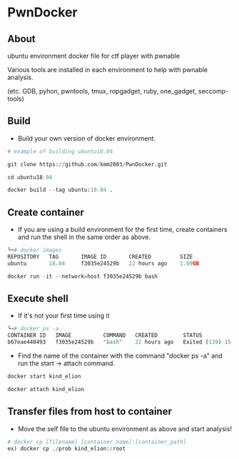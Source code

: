 # PwnDocker

## About

ubuntu environment docker file for ctf player with pwnable

Various tools are installed in each environment to help with pwnable analysis.

(etc. GDB, pyhon, pwntools, tmux, ropgadget, ruby, one_gadget, seccomp-tools)

## Build

- Build your own version of docker environment.

```python
# example of building ubuntu18.04

git clone https://github.com/kmm2003/PwnDocker.git

cd ubuntu18.04

docker build --tag ubuntu:18.04 .
```

## Create container

- If you are using a build environment for the first time, create containers and run the shell in the same order as above.

```python
└─# docker images                                  
REPOSITORY   TAG       IMAGE ID       CREATED         SIZE
ubuntu       18.04     f3035e24529b   22 hours ago    1.09GB
```

```python
docker run -it --network=host f3035e24529b bash
```

## Execute shell

- If it's not your first time using it

```python
└─# docker ps -a                                   
CONTAINER ID   IMAGE          COMMAND   CREATED        STATUS                      PORTS     NAMES
b67eae440493   f3035e24529b   "bash"    22 hours ago   Exited (139) 15 hours ago             kind_elion
```

- Find the name of the container with the command "docker ps -a" and run the start → attach command.

```python
docker start kind_elion

docker attach kind_elion
```

## **Transfer files from host to container**

- Move the self file to the ubuntu environment as above and start analysis!

```python
# docker cp [filename] [container_name]:[container_path]
ex) docker cp ./prob kind_elion:/root
```